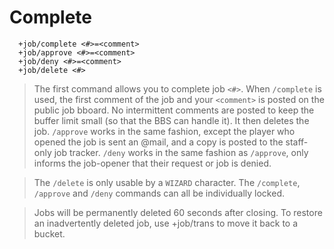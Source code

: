 # Complete #
```
  +job/complete <#>=<comment>
  +job/approve <#>=<comment>
  +job/deny <#>=<comment>
  +job/delete <#>
```
> The first command allows you to complete job `<#>`. When `/complete` is used,
> the first comment of the job and your `<comment>` is posted on the public job
> bboard. No intermittent comments are posted to keep the buffer limit small
> (so that the BBS can handle it). It then deletes the job. `/approve` works in
> the same fashion, except the player who opened the job is sent an @mail, and
> a copy is posted to the staff-only job tracker. `/deny` works in the same
> fashion as `/approve`, only informs the job-opener that their request or job
> is denied.

> The `/delete` is only usable by a `WIZARD` character. The `/complete`, `/approve`
> and `/deny` commands can all be individually locked.

> Jobs will be permanently deleted 60 seconds after closing. To restore an
> inadvertently deleted job, use +job/trans to move it back to a bucket.